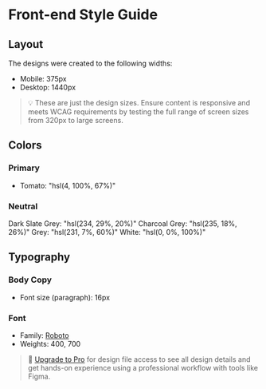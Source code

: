 # Front-end Style Guide

## Layout

The designs were created to the following widths:

- Mobile: 375px
- Desktop: 1440px

> 💡 These are just the design sizes. Ensure content is responsive and meets WCAG requirements by testing the full range of screen sizes from 320px to large screens.

## Colors

### Primary

- Tomato: "hsl(4, 100%, 67%)"

### Neutral

Dark Slate Grey: "hsl(234, 29%, 20%)"
Charcoal Grey: "hsl(235, 18%, 26%)"
Grey: "hsl(231, 7%, 60%)"
White: "hsl(0, 0%, 100%)"

## Typography

### Body Copy

- Font size (paragraph): 16px

### Font

- Family: [Roboto](https://fonts.google.com/specimen/Roboto)
- Weights: 400, 700

> 💎 [Upgrade to Pro](https://www.frontendmentor.io/pro?ref=style-guide) for design file access to see all design details and get hands-on experience using a professional workflow with tools like Figma.
